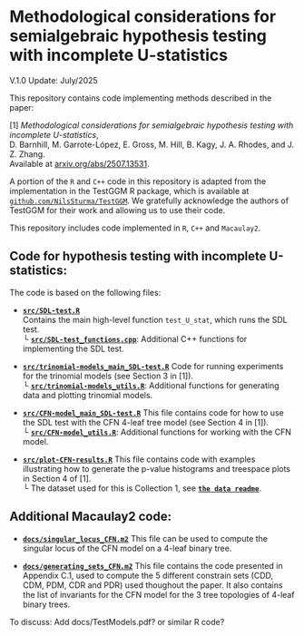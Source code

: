 # Methodological considerations for semialgebraic hypothesis testing with incomplete U-statistics

V.1.0 Update: July/2025

This repository contains code implementing methods described in the paper:

[1] *Methodological considerations for semialgebraic hypothesis testing with incomplete U-statistics*,  
D. Barnhill, M. Garrote-López, E. Gross, M. Hill, B. Kagy, J. A. Rhodes, and J. Z. Zhang.  
Available at [arxiv.org/abs/2507.13531](https://arxiv.org/abs/2507.13531).


A portion of the `R` and `C++` code in this repository is adapted from the implementation in the TestGGM R package, which is available at [`github.com/NilsSturma/TestGGM`](https://github.com/NilsSturma/TestGGM). We gratefully acknowledge the authors of TestGGM for their work and allowing us to use their code.

This repository includes code implemented in `R`, `C++` and `Macaulay2`.

## Code for hypothesis testing with incomplete U-statistics:
The code is based on the following files:

- **[`src/SDL-test.R`](src/SDL-test.R)**  
  Contains the main high-level function `test_U_stat`, which runs the SDL test.  
  └ **[`src/SDL-test_functions.cpp`](src/SDL-test_functions.cpp)**: Additional C++ functions for implementing the SDL test.

- **[`src/trinomial-models_main_SDL-test.R`](src/trinomial-models_main_SDL-test.R)**
  Code for running experiments for the trinomial models (see Section 3 in [1]).  
  └ **[`src/trinomial-models_utils.R`](src/trinomial-models_utils.R)**: Additional functions for generating data and plotting trinomial models.  

- **[`src/CFN-model_main_SDL-test.R`](src/CFN-model_main_SDL-test.R)**
  This file contains code for how to use the SDL test with the CFN 4-leaf tree model (see Section 4 in [1]).  
  └ **[`src/CFN-model_utils.R`](src/CFN-model_utils.R)**: Additional functions for working with the CFN model.

- **[`src/plot-CFN-results.R`](src/plot-CFN-results.R)** 
  This file contains code with examples illustrating how to generate the p-value histograms and treespace plots in Section 4 of [1].  
  └ The dataset used for this is Collection 1, see **[`the data readme`](data/README.md)**.


## Additional Macaulay2 code:
- **[`docs/singular_locus_CFN.m2`](docs/singular_locus_CFN.m2)** This file can be used to compute the singular locus of the CFN model on a 4-leaf binary tree.

- **[`docs/generating_sets_CFN.m2`](docs/generating_sets_CFN.m2)** This file contains the code presented in Appendix C.1, used to compute the 5 different constrain sets (CDD, CDM, PDM, CDR and PDR) used thoughout the paper. It also contains the list of invariants for the CFN model for the 3 tree topologies of 4-leaf binary trees.


To discuss: Add docs/TestModels.pdf? or similar R code?


